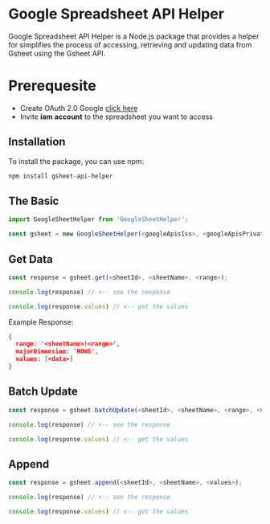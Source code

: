 # Google Spreadsheet API Helper

Google Spreadsheet API Helper is a Node.js package that provides a helper for simplifies the process of accessing, retrieving and updating data from Gsheet using the Gsheet API.

# Prerequesite

- Create OAuth 2.0 Google [click here](https://support.google.com/workspacemigrate/answer/9222992?hl=en)
- Invite **iam account** to the spreadsheet you want to access

## Installation

To install the package, you can use npm:

```bash
npm install gsheet-api-helper
```

## The Basic
```js
import GoogleSheetHelper from 'GoogleSheetHelper';

const gsheet = new GoogleSheetHelper(<googleApisIss>, <googleApisPrivateKey>);
```

## Get Data
```js
const response = gsheet.get(<sheetId>, <sheetName>, <range>);

console.log(response) // <-- see the response

console.log(response.values) // <-- get the values
```

Example Response:
```json
{
  range: '<sheetName>!<range>',
  majorDimension: 'ROWS',
  values: [<data>]
}
```

## Batch Update
```js
const response = gsheet.batchUpdate(<sheetId>, <sheetName>, <range>, <values>);

console.log(response) // <-- see the response

console.log(response.values) // <-- get the values
```

## Append
```js
const response = gsheet.append(<sheetId>, <sheetName>, <values>);

console.log(response) // <-- see the response

console.log(response.values) // <-- get the values
```
